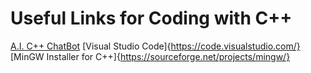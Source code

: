 # Useful Links for Coding with C++
[A.I. C++ ChatBot](https://poe.com/CplusBotplus)
[Visual Studio Code]{https://code.visualstudio.com/}
[MinGW Installer for C++]{https://sourceforge.net/projects/mingw/}
